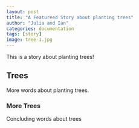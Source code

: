```yaml
---
layout: post
title: "A Featureed Story about planting trees"
author: "Julia and Ian"
categories: documentation
tags: [story]
image: tree-1.jpg
---
```


This is a story about planting trees!

## Trees

More words about planting trees.

### More Trees

Concluding words about trees
